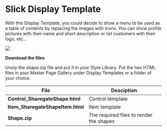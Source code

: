 Slick Display Template
================

With this Display Template, you could decide to show a menu to be used as a table of contents by replacing the images with icons. You can show profile pictures with their name and short description or list customers with their logo, etc…

![](http://en.share-gate.com/~/media/Sharegate/Images/2015/July/DisplayTemplate/ShapesTemplate.ashx)

**Download the files**

Unzip the shape.zip file and put it in your Style Library. Put the two HTML files in your Master Page Gallery under Display Templates or a folder of your choice.

File | Desciption
--- | ---
__Control_SharegateShape.html__ | Control template
__Item_SharegateShapeItem.html__ | Item template
__Shape.zip__ | The required files to render the shapes